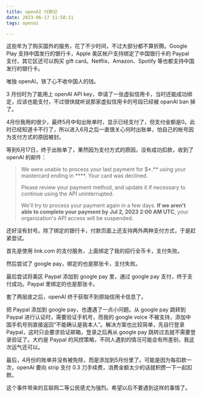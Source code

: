 ```yaml
---
title: openAI 付款记
date: 2023-06-17 11:58:11
tags: openai

---
```


这些年为了购买国外的服务，花了不少时间，不过大部分都不算折腾。Google Play 支持中国发行的银行卡，Apple 美区帐户支持绑定了中国银行卡的 Paypal 支付，其它区还可以购买 gift card。Netflix、Amazon、Spotify 等也都支持中国发行的银行卡。

唯独 openAI，铁了心不收中国人的钱。

<!--more-->

3 月份时为了能用上 openAI API key，申请了一张虚拟信用卡，当时还能成功绑定，应该也能支付，不过很快就听说那家虚拟信用卡的号段已经被 opanAI ban 掉了。

4月份我用的很少，最终5月中旬出账单时，显示已经支付了，但支付金额是0。此时已经知道卡不行了，所以进入6月之后一直很关心何时出账单，怕自己的帐号因为支付方式的原因被封。

等到6月17日，终于出账单了，果然因为支付方式的原因，没有成功扣款，收到了 openAI 的邮件：

> We were unable to process your last payment for $*.** using your mastercard ending in ****. Your card was declined.
>
> Please review your payment method, and update it if necessary to continue using the API uninterrupted.
>
> 
>
> We'll try to process your payment again in a few days. **If we aren't able to complete your payment by** **Jul 2, 2023 2:00 AM UTC**, your organization's API access will be suspended.

还好没有封号。除了绑定的银行卡，付款页面上还支持两外两种支付方式，于是赶紧尝试。

首先是使用 link.com 的支付服务，上面绑定了我的招行全币卡，支付失败。

然后尝试了 google pay，绑定的也是那张卡，支付失败。

最后尝试将美区 Paypal 添加到 google pay 里，通过 google pay 支付，终于支付成功。Paypal 里绑定的也是那张卡。

套了两层皮之后，openAI 终于获取不到原始信用卡信息了。

把 Paypal 添加到 google pay，也遭遇了一点小问题。从 google pay 跳转到 Paypal 进行认证时，需要验证手机号，而我的 google voice 不被支持，添加中国手机号则直接返回“不能确认是我本人”。解决方案也比较简单，先自行登录 Paypal，这时只会要求验证邮箱，登录之后再从 google pay 跳转过去就不需要登录验证了。大约是 Paypal 的风控策略，不同人遇到的情况可能会有所差别，我这次运气还可以。

最后，4月份的账单并没有被免除，而是添加到5月份里了。可能是因为每扣款一次，openAI 要向 strip 支付 0.3 刀手续费，消费金额太少的话就积攒一下一起扣款。

这个事件带来的互联网二等公民感尤为强烈。希望以后不要遇到这样的事情了。

